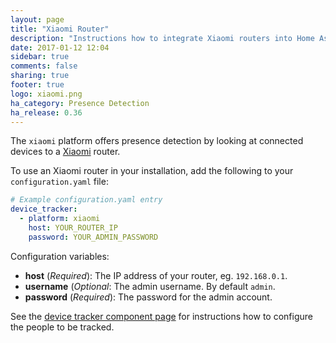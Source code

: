 ```yaml
---
layout: page
title: "Xiaomi Router"
description: "Instructions how to integrate Xiaomi routers into Home Assistant."
date: 2017-01-12 12:04
sidebar: true
comments: false
sharing: true
footer: true
logo: xiaomi.png
ha_category: Presence Detection
ha_release: 0.36
---
```



The `xiaomi` platform offers presence detection by looking at connected devices to a [Xiaomi](http://miwifi.com) router.

To use an Xiaomi router in your installation, add the following to your `configuration.yaml` file:

```yaml
# Example configuration.yaml entry
device_tracker:
  - platform: xiaomi
    host: YOUR_ROUTER_IP
    password: YOUR_ADMIN_PASSWORD
```

Configuration variables:

- **host** (*Required*): The IP address of your router, eg. `192.168.0.1`.
- **username** (*Optional*: The admin username. By default `admin`.
- **password** (*Required*): The password for the admin account.

See the [device tracker component page](/components/device_tracker/) for instructions how to configure the people to be tracked.

